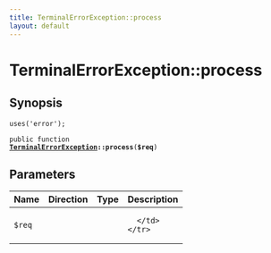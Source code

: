 ```yaml
---
title: TerminalErrorException::process
layout: default
---
```


# TerminalErrorException::process

## Synopsis

<code>uses('error');</code>

<code>public function <b><a href="TerminalErrorException">TerminalErrorException</a>::process</b>(<b>$req</b>)</code>

## Parameters

<table>
  <thead>
    <tr>
      <th>Name</th>
      <th>Direction</th>
      <th>Type</th>
      <th>Description</th>
    </tr>
  </thead>
  <tbody>
    <tr>
      <td><code>$req</code>
      <td><i></i></td>
      <td></td>
      <td>

      </td>
    </tr>
  </tbody>
</table>

